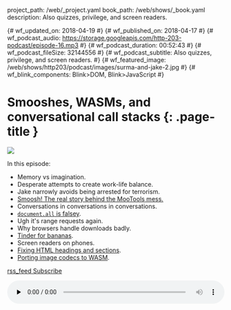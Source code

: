 project_path: /web/_project.yaml
book_path: /web/shows/_book.yaml
description: Also quizzes, privilege, and screen readers.

{# wf_updated_on: 2018-04-19 #}
{# wf_published_on: 2018-04-17 #}
{# wf_podcast_audio: https://storage.googleapis.com/http-203-podcast/episode-16.mp3 #}
{# wf_podcast_duration: 00:52:43 #}
{# wf_podcast_fileSize: 32144556 #}
{# wf_podcast_subtitle: Also quizzes, privilege, and screen readers. #}
{# wf_featured_image: /web/shows/http203/podcast/images/surma-and-jake-2.jpg #}
{# wf_blink_components: Blink>DOM, Blink>JavaScript #}

# Smooshes, WASMs, and conversational call stacks {: .page-title }

<img src="/web/shows/http203/podcast/images/surma-and-jake-2.jpg" class="attempt-right">

In this episode:

* Memory vs imagination.
* Desperate attempts to create work-life balance.
* Jake narrowly avoids being arrested for terrorism.
* [Smoosh! The real story behind the MooTools mess.](/web/updates/2018/03/smooshgate)
* Conversations in conversations in conversations.
* [`document.all` is falsey](https://stackoverflow.com/a/10394873/123395).
* Ugh it's range requests again.
* Why browsers handle downloads badly.
* [Tinder for bananas](https://tinderforbananas.com/).
* Screen readers on phones.
* [Fixing HTML headings and sections](https://github.com/whatwg/html/pull/3499).
* [Porting image codecs to WASM](https://developers.google.com/web/updates/2018/03/emscripting-a-c-library).

<a href="http://feeds.feedburner.com/Http203Podcast">
  <span class="material-icons">rss_feed</span>
  Subscribe
</a>

<audio style="width: 100%" src="https://storage.googleapis.com/http-203-podcast/episode-16.mp3"
controls preload="none"></audio>
